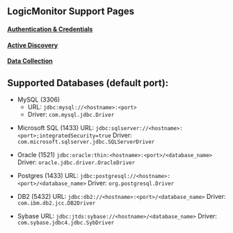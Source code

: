 ## LogicMonitor Support Pages

#### [Authentication & Credentials](https://www.logicmonitor.com/support/getting-started/advanced-logicmonitor-setup/defining-authentication-credentials/)

#### [Active Discovery](https://www.logicmonitor.com/support/datasources/active-discovery/jdbc-active-discovery/)

#### [Data Collection](https://www.logicmonitor.com/support/datasources/data-collection-methods/jdbc-data-collection/)

## Supported Databases (default port):
* MySQL (3306)
  * URL: ```jdbc:mysql://<hostname>:<port>```
  * Driver: ```com.mysql.jdbc.Driver```

- Microsoft SQL (1433)
URL: ```jdbc:sqlserver://<hostname>:<port>;integratedSecurity=true```
Driver: ```com.microsoft.sqlserver.jdbc.SQLServerDriver```

- Oracle (1521)
```jdbc:oracle:thin:<hostname>:<port>/<database_name>```
Driver: ```oracle.jdbc.driver.OracleDriver```

- Postgres (1433)
URL: ```jdbc:postgresql://<hostname>:<port>/<database_name>```
Driver: ```org.postgresql.Driver```

- DB2 (5432)
URL: ```jdbc:db2://<hostname>:<port>/<database_name>```
Driver: ```com.ibm.db2.jcc.DB2Driver```

- Sybase 
URL: ```jdbc:jtds:sybase://<hostname>/<database_name>```
Driver: ```com.sybase.jdbc4.jdbc.SybDriver```

